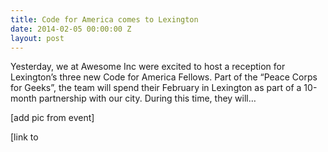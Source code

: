 ```yaml
---
title: Code for America comes to Lexington
date: 2014-02-05 00:00:00 Z
layout: post
---
```

 
<p>Yesterday, we at Awesome Inc were excited to host a reception for Lexington&rsquo;s three new Code for America Fellows. Part of the &ldquo;Peace Corps for Geeks&rdquo;, the team will spend their February in Lexington as part of a 10-month partnership with our city. During this time, they will&hellip;</p>

<p>[add pic from event]</p>

<p>[link to </p>
